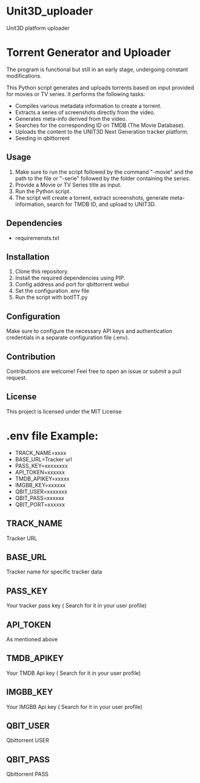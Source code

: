# Unit3D_uploader
Unit3D platform uploader

# Torrent Generator and Uploader

The program is functional but still in an early stage, undergoing constant modifications.

This Python script generates and uploads torrents based on input provided for movies or TV series. It performs the following tasks:

- Compiles various metadata information to create a torrent.
- Extracts a series of screenshots directly from the video.
- Generates meta-info derived from the video.
- Searches for the corresponding ID on TMDB (The Movie Database).
- Uploads the content to the UNIT3D Next Generation tracker platform.
- Seeding in qbittorrent

## Usage

1. Make sure to run the script followed by the command "-movie" and the path to the file or "-serie" followed
   by the folder containing the series.
2. Provide a Movie or TV Series title as input.
3. Run the Python script.
4. The script will create a torrent, extract screenshots, generate meta-information, search for TMDB ID, and upload to UNIT3D.

## Dependencies

- requiremensts.txt

## Installation

1. Clone this repository.
2. Install the required dependencies using PIP.
3. Config address and port for qbittorrent webui
4. Set the configuration .env file
5. Run the script with botITT.py

## Configuration

Make sure to configure the necessary API keys and authentication credentials in a separate configuration file (.env).

## Contribution

Contributions are welcome! Feel free to open an issue or submit a pull request.

## License

This project is licensed under the MIT License

# .env file Example:
- TRACK_NAME=xxxx
- BASE_URL=Tracker url
- PASS_KEY=xxxxxxxx
- API_TOKEN=xxxxxx
- TMDB_APIKEY=xxxxx
- IMGBB_KEY=xxxxxx
- QBIT_USER=xxxxxxx
- QBIT_PASS=xxxxxx
- QBIT_PORT=xxxxxx

## TRACK_NAME
Tracker URL

## BASE_URL
Tracker name for specific tracker data

## PASS_KEY
Your tracker pass key ( Search for it in your user profile)

## API_TOKEN
As mentioned above

## TMDB_APIKEY
Your TMDB Api key ( Search for it in your user profile)

## IMGBB_KEY
Your IMGBB Api key ( Search for it in your user profile)

## QBIT_USER
Qbittorrent USER

## QBIT_PASS
Qbittorrent PASS